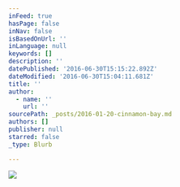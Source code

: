 ```yaml
---
inFeed: true
hasPage: false
inNav: false
isBasedOnUrl: ''
inLanguage: null
keywords: []
description: ''
datePublished: '2016-06-30T15:15:22.892Z'
dateModified: '2016-06-30T15:04:11.681Z'
title: ''
author:
  - name: ''
    url: ''
sourcePath: _posts/2016-01-20-cinnamon-bay.md
authors: []
publisher: null
starred: false
_type: Blurb

---
```

![](https://the-grid-user-content.s3-us-west-2.amazonaws.com/4e2a3e5b-1e77-401b-96b2-539e98e3470e.jpg)